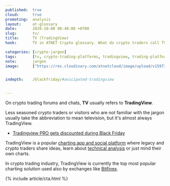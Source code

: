 ```yaml
---
published:  true
cloud:      true
promoting:  analysis
layout:     at-glossary
date:       2020-10-08 08:48:00 +0700
slug:       tv/
title:      TV (TradingView)
hook:       TV in ATNET Crypto glossary. What do crypto traders call TV?

categories: [crypto-jargon]
tags:       [tv, crypto-trading-platforms, tradingview, trading-platform, custodial-trading, noncustodial-trading]
note:       jargon
image:      ["https://res.cloudinary.com/atnetcloud/image/upload/v1597393037/atnet/blog_trading/adl1_dtmaed.jpg"]


indepth:    /blackfriday/#anicipated-tradingview


---
```


On crypto trading forums and chats, **TV** usually refers to **TradingView**.

Less seasoned crypto traders or visitors who are not familiar with the jargon usually take the abbreviation to mean television, but it's almost always TradingView.

* [Tradingview PRO gets discounted during Black Friday](/blackfriday/#anicipated-tradingview)

<!--more-->

TradingView is a popular [charting app and social platform](/tag/tradingview-script-review/) where legacy and crypto traders share ideas, learn about [technical analysis](/technical-analysis/) or just mind their own charts.

In crypto trading industry, TradingView is currently the top most popular charting solution used also by exchanges like [Bitfinex](http://bit.ly/catch-me-if-ya-can).

{% include article/cta.html %}

&nbsp;
